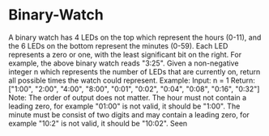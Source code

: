 # Binary-Watch
A binary watch has 4 LEDs on the top which represent the hours (0-11), and the 6 LEDs on the bottom represent the minutes (0-59).  Each LED represents a zero or one, with the least significant bit on the right.   For example, the above binary watch reads "3:25".  Given a non-negative integer n which represents the number of LEDs that are currently on, return all possible times the watch could represent.  Example:  Input: n = 1 Return: ["1:00", "2:00", "4:00", "8:00", "0:01", "0:02", "0:04", "0:08", "0:16", "0:32"] Note: The order of output does not matter. The hour must not contain a leading zero, for example "01:00" is not valid, it should be "1:00". The minute must be consist of two digits and may contain a leading zero, for example "10:2" is not valid, it should be "10:02". Seen
